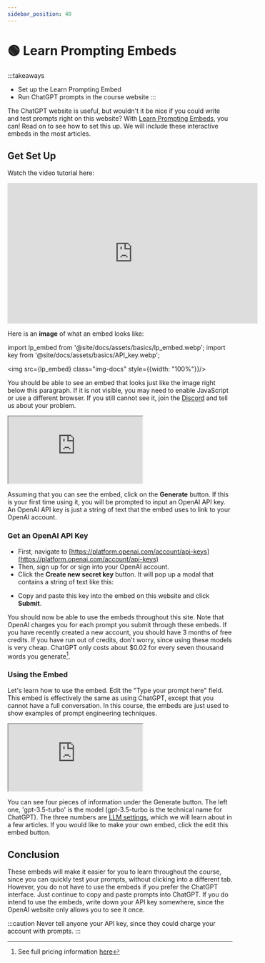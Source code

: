 ```yaml
---
sidebar_position: 40
---
```


# 🟢 Learn Prompting Embeds

:::takeaways
- Set up the Learn Prompting Embed
- Run ChatGPT prompts in the course website
:::

The ChatGPT website is useful, but wouldn't it be nice if you could write and test prompts right on this website? With [Learn Prompting Embeds](https://embed.learnprompting.org/), you can! Read on to see how to set this up. We will include these interactive embeds in the most articles.

## Get Set Up

Watch the video tutorial here:

<iframe width="560" height="315" src="https://www.youtube.com/embed/sNUKiwd2DWU" title="YouTube video player" frameBorder="0" allow="accelerometer; autoplay; clipboard-write; encrypted-media; gyroscope; picture-in-picture; web-share" allowFullScreen></iframe>

Here is an **image** of what an embed looks like:

import lp_embed from '@site/docs/assets/basics/lp_embed.webp';
import key from '@site/docs/assets/basics/API_key.webp';


<img src={lp_embed} class="img-docs" style={{width: "100%"}}/>


You should be able to see an embed that looks just like the image right below this paragraph. If it is not visible, you may need to enable JavaScript or use a different browser. If you still cannot see it, join the [Discord](https://discord.com/invite/learn-prompting) and tell us about your problem.

<iframe
    src="https://embed.learnprompting.org/embed?config=eyJ0b3BQIjowLCJ0ZW1wZXJhdHVyZSI6MCwibWF4VG9rZW5zIjoyNTYsIm91dHB1dCI6IkNob2NvbGF0ZSwgVmFuaWxsYSwgU3RyYXdiZXJyeSwgTWludCBDaGlwLCBSb2NreSBSb2FkLCBDb29raWUgRG91Z2gsIEJ1dHRlciBQZWNhbiwgTmVhcG9saXRhbiwgQ29mZmVlLCBDb2NvbnV0IiwicHJvbXB0IjoiR2VuZXJhdGUgYSBjb21tYSBzZXBhcmF0ZWQgbGlzdCBvZiAxMCBpY2UgY3JlYW0gZmxhdm9yczoiLCJtb2RlbCI6ImdwdC0zLjUtdHVyYm8ifQ%3D%3D"
    style={{width:"100%", height:"320px", border:"0", borderRadius:"4px", overflow:"hidden"}}
    sandbox="allow-forms allow-modals allow-popups allow-presentation allow-same-origin allow-scripts"
></iframe>


Assuming that you can see the embed, click on the **Generate** button. If this is your first time using it, you will be prompted to input an OpenAI API key. An OpenAI API key is just a string of text that the embed uses to link to your OpenAI account.

### Get an OpenAI API Key

- First, navigate to [https://platform.openai.com/account/api-keys](https://platform.openai.com/account/api-keys) 
- Then, sign up for or sign into your OpenAI account. 
- Click the **Create new secret key** button. It will pop up a modal that contains a string of text like this:

<div style={{textAlign: 'center'}}>
  <LazyLoadImage src={key} class="img-docs" style={{width: "80%"}} />
</div>

- Copy and paste this key into the embed on this website and click **Submit**. 

You should now be able to use the embeds throughout this site. Note that OpenAI charges you for each prompt you submit through these embeds. If you have recently created a new account, you should have 3 months of free credits. If you have run out of credits, don't worry, since using these models is very cheap. ChatGPT only costs about $0.02 for every seven thousand words you generate[^a].

### Using the Embed

Let's learn how to use the embed. Edit the "Type your prompt here" field. This embed is effectively the same as using ChatGPT, except that you cannot have a full conversation. In this course, the embeds are just used to show examples of prompt engineering techniques.

<iframe
    src="https://embed.learnprompting.org/embed?config=eyJ0b3BQIjowLCJ0ZW1wZXJhdHVyZSI6MCwibWF4VG9rZW5zIjoyNTYsIm91dHB1dCI6Ik91dHB1dCBhcHBlYXJzIGhlcmUiLCJwcm9tcHQiOiJUeXBlIHlvdXIgcHJvbXB0IGhlcmUiLCJtb2RlbCI6ImdwdC0zLjUtdHVyYm8ifQ%3D%3D"
    style={{width:"100%", height:"300px", border:"0", borderRadius:"4px", overflow:"hidden"}}
    sandbox="allow-forms allow-modals allow-popups allow-presentation allow-same-origin allow-scripts"
></iframe>

You can see four pieces of information under the Generate button. The left one, 'gpt-3.5-turbo' is the model (gpt-3.5-turbo is the technical name for ChatGPT). The three numbers are [LLM settings](https://learnprompting.org/docs/basics/configuration_hyperparameters), which we will learn about in a few articles. If you would like to make your own embed, click the 
edit this embed button. 

## Conclusion

These embeds will make it easier for you to learn throughout the course, since you can quickly test your prompts, without clicking into a different tab. However, you do not have to use the embeds if you prefer the ChatGPT interface. Just continue to copy and paste prompts into ChatGPT. If you do intend to use the embeds, write down your API key somewhere, since the OpenAI website only allows you to see it once.

:::caution
Never tell anyone your API key, since they could charge your account with prompts.
:::

[^a]: See full pricing information [here](https://openai.com/pricing)